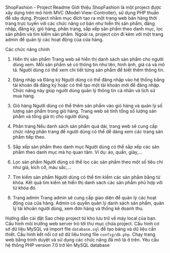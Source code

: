 ShopFashion - Project Readme
Giới thiệu
ShopFashion là một project được xây dựng trên mô hình MVC (Model-View-Controller), sử dụng PHP thuần để xây dựng. Project nhằm mục đích tạo ra một trang web bán hàng thời trang trực tuyến với các chức năng cơ bản như hiển thị sản phẩm, đăng nhập, đăng ký, giỏ hàng, phân trang, sắp xếp sản phẩm theo danh mục, lọc sản phẩm và tìm kiếm sản phẩm. Ngoài ra, project còn đi kèm với một trang admin để quản lý các hoạt động của cửa hàng.

Các chức năng chính
1. Hiển thị sản phẩm
Trang web sẽ hiển thị danh sách sản phẩm cho người dùng xem. Mỗi sản phẩm sẽ có thông tin như tên, hình ảnh, giá cả và mô tả. Người dùng có thể xem chi tiết từng sản phẩm để biết thêm thông tin.

2. Đăng nhập và Đăng ký
Người dùng có thể đăng nhập vào hệ thống bằng tài khoản đã đăng ký hoặc có thể tạo một tài khoản mới để đăng nhập. Chức năng này giúp người dùng quản lý thông tin cá nhân và lịch sử mua hàng.

3. Giỏ hàng
Người dùng có thể thêm sản phẩm vào giỏ hàng và quản lý số lượng sản phẩm trong giỏ hàng. Trang web sẽ tính tổng số lượng sản phẩm và tổng giá trị cho người dùng.

4. Phân trang
Nếu danh sách sản phẩm quá dài, trang web sẽ cung cấp chức năng phân trang để người dùng có thể dễ dàng xem các trang sản phẩm tiếp theo.

5. Sắp xếp sản phẩm theo danh mục
Người dùng có thể sắp xếp các sản phẩm theo danh mục mà họ quan tâm. Ví dụ: áo, quần, giày,...

6. Lọc sản phẩm
Người dùng có thể lọc các sản phẩm theo một số tiêu chí như giá, kích cỡ, màu sắc,...

7. Tìm kiếm sản phẩm
Người dùng có thể tìm kiếm các sản phẩm bằng từ khóa. Kết quả tìm kiếm sẽ hiển thị danh sách các sản phẩm phù hợp với từ khóa đó.

8. Trang admin
Trang admin sẽ cung cấp giao diện để quản lý các hoạt động của cửa hàng. Admin có quyền quản lý danh sách sản phẩm, quản lý tài khoản người dùng, xem đơn hàng và thống kê doanh thu.

Hướng dẫn cài đặt
Sao chép project từ kho lưu trữ về máy local của bạn.
Cấu hình môi trường web server trỏ tới thư mục chứa project.
Cấu hình cơ sở dữ liệu MySQL và import file `database.sql` để tạo bảng và dữ liệu cần thiết.
Cấu hình kết nối cơ sở dữ liệu trong file `config/db.php`.
Chạy trang web bằng trình duyệt và sử dụng các chức năng đã mô tả ở trên.
Yêu cầu hệ thống
PHP version 7.0 trở lên
MySQL database